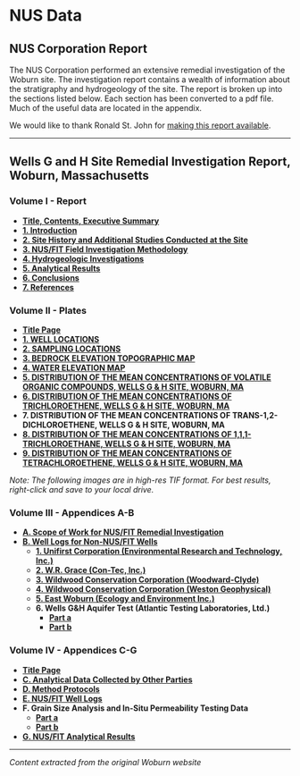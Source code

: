 # NUS Data

## NUS Corporation Report

The NUS Corporation performed an extensive remedial investigation of the Woburn site. The investigation report contains a wealth of information about the stratigraphy and hydrogeology of the site. The report is broken up into the sections listed below. Each section has been converted to a pdf file. Much of the useful data are located in the appendix.

We would like to thank Ronald St. John for [making this report available](permlet.jpg).

---

## Wells G and H Site Remedial Investigation Report, Woburn, Massachusetts

### Volume I - Report

- **[Title, Contents, Executive Summary](v1intro.pdf)**
- **[1. Introduction](v1sect1.pdf)**
- **[2. Site History and Additional Studies Conducted at the Site](v1sect2.pdf)**
- **[3. NUS/FIT Field Investigation Methodology](v1sect3.pdf)**
- **[4. Hydrogeologic Investigations](v1sect4.pdf)**
- **[5. Analytical Results](v1sect5.pdf)**
- **[6. Conclusions](v1sect6.pdf)**
- **[7. References](v1sect7.pdf)**

### Volume II - Plates

- **[Title Page](v2title.pdf)**
- **[1. WELL LOCATIONS](nus_plate_1.tif)**
- **[2. SAMPLING LOCATIONS](nus_plate_2.tif)**
- **[3. BEDROCK ELEVATION TOPOGRAPHIC MAP](nus_plate_3.tif)**
- **[4. WATER ELEVATION MAP](nus_plate_4.tif)**
- **[5. DISTRIBUTION OF THE MEAN CONCENTRATIONS OF VOLATILE ORGANIC COMPOUNDS, WELLS G & H SITE, WOBURN, MA](nus_plate_5.tif)**
- **[6. DISTRIBUTION OF THE MEAN CONCENTRATIONS OF TRICHLOROETHENE, WELLS G & H SITE, WOBURN, MA](nus_plate_6.tif)**
- **7. DISTRIBUTION OF THE MEAN CONCENTRATIONS OF TRANS-1,2-DICHLOROETHENE, WELLS G & H SITE, WOBURN, MA**
- **[8. DISTRIBUTION OF THE MEAN CONCENTRATIONS OF 1,1,1-TRICHLOROETHANE, WELLS G & H SITE, WOBURN, MA](nus_plate_8.tif)**
- **[9. DISTRIBUTION OF THE MEAN CONCENTRATIONS OF TETRACHLOROETHENE, WELLS G & H SITE, WOBURN, MA](nus_plate_9.tif)**

*Note: The following images are in high-res TIF format. For best results, right-click and save to your local drive.*

### Volume III - Appendices A-B

- **[A. Scope of Work for NUS/FIT Remedial Investigation](v3appa.pdf)**
- **[B. Well Logs for Non-NUS/FIT Wells](v3appb.pdf)**
  - **[1. Unifirst Corporation (Environmental Research and Technology, Inc.)](v3wellog1.pdf)**
  - **[2. W.R. Grace (Con-Tec, Inc.)](v3wellog2.pdf)**
  - **[3. Wildwood Conservation Corporation (Woodward-Clyde)](v3wellog3.pdf)**
  - **[4. Wildwood Conservation Corporation (Weston Geophysical)](v3wellog4.pdf)**
  - **[5. East Woburn (Ecology and Environment Inc.)](v3wellog5.pdf)**
  - **6. Wells G&H Aquifer Test (Atlantic Testing Laboratories, Ltd.)**
    - **[Part a](v3wellog6a.pdf)**
    - **[Part b](v3wellog6b.pdf)**

### Volume IV - Appendices C-G

- **[Title Page](v4title.pdf)**
- **[C. Analytical Data Collected by Other Parties](v4appc.pdf)**
- **[D. Method Protocols](v4appd.pdf)**
- **[E. NUS/FIT Well Logs](v4appe.pdf)**
- **F. Grain Size Analysis and In-Situ Permeability Testing Data**
  - **[Part a](v4appfp1.pdf)**
  - **[Part b](v4appfp2.pdf)**
- **[G. NUS/FIT Analytical Results](v4appg.pdf)**

---

*Content extracted from the original Woburn website* 